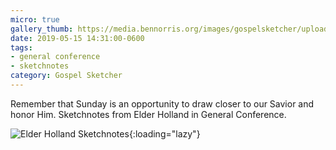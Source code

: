```yaml
---
micro: true
gallery_thumb: https://media.bennorris.org/images/gospelsketcher/uploads/2019/1e3f8ece48.jpg
date: 2019-05-15 14:31:00-0600
tags:
- general conference
- sketchnotes
category: Gospel Sketcher
---
```


Remember that Sunday is an opportunity to draw closer to our Savior and honor Him. Sketchnotes from Elder Holland in General Conference.

![Elder Holland Sketchnotes](https://media.bennorris.org/images/gospelsketcher/uploads/2019/1e3f8ece48.jpg){:loading="lazy"}